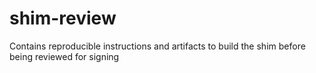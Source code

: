 # shim-review
Contains reproducible instructions and artifacts to build the shim before being reviewed for signing
